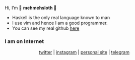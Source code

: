 Hi, I’m :rocket: <b> mehmehsloth </b> :rocket:

- Haskell is the only real language known to man
- I use vim and hence I am a good programmer.
- You can see my real github [here](https://github.com/ps173)

### I am on Internet

<p align="center">
 <a href="https://twitter.com/mehmehsloth">twitter</a> | 
 <a href="https://instagram.com/unparalleled173">instagram</a> |  
 <a href="https://ps173.github.io/">personal site</a> | 
 <a href="https://t.me/Spirit_ps17">telegram</a> 
</p>
